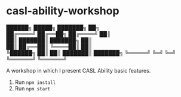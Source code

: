 # casl-ability-workshop

  ██████╗  █████╗  ███████╗ ██╗     
 ██╔════╝ ██╔══██╗ ██╔════╝ ██║     
 ██║      ███████║ ███████╗ ██║     
 ██║      ██╔══██║ ╚════██║ ██║     
 ╚██████╗ ██║  ██║ ███████║ ███████╗
  ╚═════╝ ╚═╝  ╚═╝ ╚══════╝ ╚══════╝

A workshop in which I present CASL Ability basic features.

1. Run `npm install`
2. Run `npm start`
